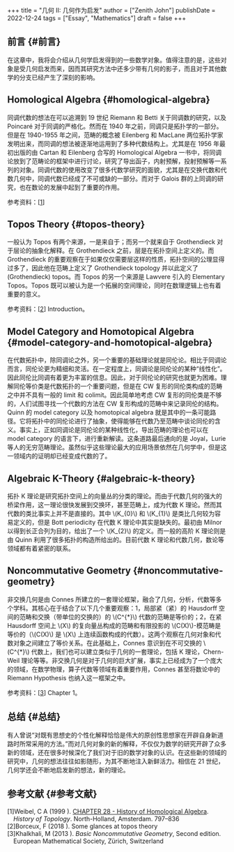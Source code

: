 +++
title = "几何 II: 几何作为启发"
author = ["Zenith John"]
publishDate = 2022-12-24
tags = ["Essay", "Mathematics"]
draft = false
+++

## 前言 {#前言}

在这章中，我将会介绍从几何学启发得到的一些数学对象。值得注意的是，这些对象是受几何启发而来，因而其研究方法中还多少带有几何的影子，而且对于其他数学的分支已经产生了深刻的影响。


## Homological Algebra {#homological-algebra}

同调代数的想法在可以追溯到 19 世纪 Riemann 和 Betti 关于同调数的研究，以及 Poincaré 对于同调的严格化。然而在 1940 年之前，同调只是拓扑学的一部分。但是在 1940-1955 年之间，范畴的概念被 Eilenberg 和 MacLane 两位拓扑学家发明出来，而同调的想法被逐渐地运用到了多种代数结构上。尤其是在 1956 年最初出版的由 Cartan 和 Eilenberg 合写的 Homological Algebra 一书中，将同调论放到了范畴论的框架中进行讨论，研究了导出函子，内射预解，投射预解等一系列的对象。同调代数的使用改变了很多代数学研究的面貌，尤其是在交换代数和代数几何中，同调代数已经成了不可或缺的一部分。而对于 Galois 群的上同调的研究，也在数论的发展中起到了重要的作用。

参考资料：[<a href="#citeproc_bib_item_1">1</a>]


## Topos Theory {#topos-theory}

一般认为 Topos 有两个来源，一是来自于；而另一个就来自于 Grothendieck 对于层论的抽象化解释。在 Grothendieck 之前，层是在拓扑空间上定义的。而 Grothendieck 的重要观察在于如果仅仅需要层这样的性质，拓扑空间的公理显得过多了，因此他在范畴上定义了 Grothendieck topology 并以此定义了 (Grothendieck) topos。而 Topos 的另一个来源是 Lawvere 引入的 Elementary Topos。Topos 既可以被认为是一个拓展的空间理论，同时在数理逻辑上也有着重要的意义。

参考资料：[<a href="#citeproc_bib_item_2">2</a>] Introduction。


## Model Category and Homotopical Algebra {#model-category-and-homotopical-algebra}

在代数拓扑中，除同调论之外，另一个重要的基础理论就是同伦论。相比于同调论而言，同伦论更为精细和灵活。在一定程度上，同调论是同伦论的某种“线性化”。因此同伦比同调有着更为丰富的信息。因此，对于同伦论的研究也就更为困难。理解同伦等价类是代数拓扑的一个重要问题，但是在 CW 复形的同伦类构成的范畴之中并不具有一般的 limit 和 colimit。因此简单地考虑 CW 复形的同伦类是不够的，人们试图寻找一个代数的方法在 CW 复形构成的范畴中来记录同伦的结构。Quinn 的 model category 以及 homotopical algebra 就是其中的一条可能路径。它将拓扑中的同伦论进行了抽象，使得能够在代数乃至范畴中谈论同伦的含义。事实上，正如同调论是同伦论的某种线性化，导出范畴的理论也可以在 model category 的语言下，进行重新解读。这条道路最后通向的是 Joyal，Lurie 等人的无穷范畴理论。虽然似乎这些理论最大的应用场景依然在几何学中，但是这一领域内的证明却已经变成代数的了。


## Algebraic K-Theory {#algebraic-k-theory}

拓扑 K 理论是研究拓扑空间上的向量丛的分类的理论。而由于代数几何的强大的桥梁作用，这一理论很快发展到交换环，甚至范畴上，成为代数 K 理论。然而其代数的类比事实上并不是直接的。其中 \\(K\_{0}\\) 和 \\(K\_{1}\\) 是类比几何较为容易定义的，但是 Bott periodicity 在代数 K 理论中其实是缺失的。最初由 Milnor 以得到长正合列为目的，给出了一个 \\(K\_{2}\\) 的定义。而一般的高阶 K 理论则是由 Quinn 利用了很多拓扑的构造所给出的。目前代数 K 理论和代数几何，数论等领域都有着紧密的联系。


## Noncommutative Geometry {#noncommutative-geometry}

非交换几何是由 Connes 所建立的一套理论框架，融合了几何，分析，代数等多个学科。其核心在于结合了以下几个重要观察：1，局部紧（紧）的 Hausdorff 空间的范畴和交换（带单位的交换的）的 \\(C^{\*}\\) 代数的范畴是等价的；2，在紧 Hausdorff 空间上 \\(X\\) 的复向量丛构成的范畴和有限投影的 \\(C(X)\\)-模范畴是等价的（\\(C(X)\\) 是 \\(X\\) 上连续函数构成的代数）。这两个观察在几何对象和代数对象之间建立了等价关系。在此基础上，Connes 意识到在不可交换的 \\(C^{\*}\\) 代数上，我们也可以建立类似于几何的一套理论，包括 K 理论，Chern-Weil 理论等等。非交换几何是对于几何的巨大扩展，事实上已经成为了一个庞大的领域，在数学物理，算子代数等领域有着重要作用，Connes 甚至将数论中的 Riemann Hypothesis 也纳入这一框架之中。

参考资料：[<a href="#citeproc_bib_item_3">3</a>] Chapter 1。


## 总结 {#总结}

有人曾说“对既有思想史的个性化解释恰恰是伟大的原创性思想家在开辟自身新道路时所常采用的方法。”而对几何对象的新的解释，不仅仅为数学的研究开辟了众多新的领域，还在很多时候深化了我们对于旧的数学对象的认识。在这些新的领域的研究中，几何的想法往往如影随形，为其不断地注入新鲜活力。相信在 21 世纪，几何学还会不断地启发新的想法，新的理论。


## 参考文献 {#参考文献}

<style>.csl-left-margin{float: left; padding-right: 0em;}
 .csl-right-inline{margin: 0 0 0 1em;}</style><div class="csl-bib-body">
  <div class="csl-entry"><a id="citeproc_bib_item_1"></a>
    <div class="csl-left-margin">[1]</div><div class="csl-right-inline"> Weibel, C A (1999 ). <a href="https://doi.org/10.1016/B978-044482375-5/50029-8">CHAPTER 28 - History of Homological Algebra</a>. <i>History of Topology</i>. North-Holland, Amsterdam. 797–836</div>
  </div>
  <div class="csl-entry"><a id="citeproc_bib_item_2"></a>
    <div class="csl-left-margin">[2]</div><div class="csl-right-inline"> Borceux, F (2018 ). Some glances at topos theory</div>
  </div>
  <div class="csl-entry"><a id="citeproc_bib_item_3"></a>
    <div class="csl-left-margin">[3]</div><div class="csl-right-inline"> Khalkhali, M (2013 ). <i>Basic Noncommutative Geometry</i>, Second edition. European Mathematical Society, Zürich, Switzerland</div>
  </div>
</div>
